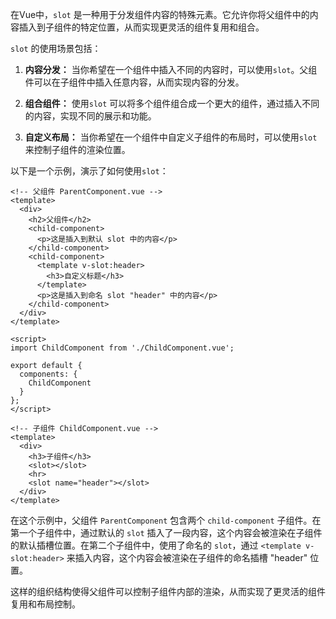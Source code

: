 在Vue中，`slot` 是一种用于分发组件内容的特殊元素。它允许你将父组件中的内容插入到子组件的特定位置，从而实现更灵活的组件复用和组合。

`slot` 的使用场景包括：

1. **内容分发：** 当你希望在一个组件中插入不同的内容时，可以使用`slot`。父组件可以在子组件中插入任意内容，从而实现内容的分发。

2. **组合组件：** 使用`slot` 可以将多个组件组合成一个更大的组件，通过插入不同的内容，实现不同的展示和功能。

3. **自定义布局：** 当你希望在一个组件中自定义子组件的布局时，可以使用`slot` 来控制子组件的渲染位置。

以下是一个示例，演示了如何使用`slot`：

```vue
<!-- 父组件 ParentComponent.vue -->
<template>
  <div>
    <h2>父组件</h2>
    <child-component>
      <p>这是插入到默认 slot 中的内容</p>
    </child-component>
    <child-component>
      <template v-slot:header>
        <h3>自定义标题</h3>
      </template>
      <p>这是插入到命名 slot "header" 中的内容</p>
    </child-component>
  </div>
</template>

<script>
import ChildComponent from './ChildComponent.vue';

export default {
  components: {
    ChildComponent
  }
};
</script>
```

```vue
<!-- 子组件 ChildComponent.vue -->
<template>
  <div>
    <h3>子组件</h3>
    <slot></slot>
    <hr>
    <slot name="header"></slot>
  </div>
</template>
```

在这个示例中，父组件 `ParentComponent` 包含两个 `child-component` 子组件。在第一个子组件中，通过默认的 `slot` 插入了一段内容，这个内容会被渲染在子组件的默认插槽位置。在第二个子组件中，使用了命名的 `slot`，通过 `<template v-slot:header>` 来插入内容，这个内容会被渲染在子组件的命名插槽 "header" 位置。

这样的组织结构使得父组件可以控制子组件内部的渲染，从而实现了更灵活的组件复用和布局控制。